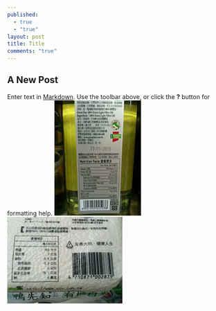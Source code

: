 ```yaml
---
published: 
  - true
  - "true"
layout: post
title: Title
comments: "true"
---
```


## A New Post

Enter text in [Markdown](http://daringfireball.net/projects/markdown/). Use the toolbar above, or click the **?** button for formatting help.
![label1.jpg](/source/_posts/label1.jpg)
![label2.jpg](/source/_posts/label2.jpg)

